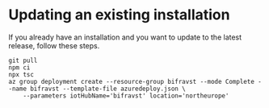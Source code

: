 # Updating an existing installation

If you already have an installation and you want to update to the latest
release, follow these steps.

    git pull
    npm ci
    npx tsc
    az group deployment create --resource-group bifravst --mode Complete --name bifravst --template-file azuredeploy.json \
        --parameters iotHubName='bifravst' location='northeurope'

